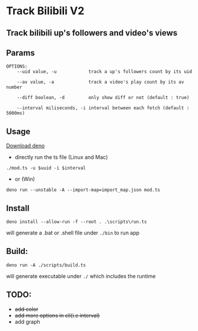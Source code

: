 # Track Bilibili V2

## Track bilibili up's followers and video's views

## Params

```shell
OPTIONS:
    --uid value, -u            track a up's followers count by its uid

    --av value, -a             track a video's play count by its av number

    --diff boolean, -d         only show diff or not (default : true)

    --interval miliseconds, -i interval between each fetch (default : 5000ms)
```

## Usage

[Download deno](https://deno.land/)

- directly run the ts file (Linux and Mac)

```shell
./mod.ts -u $uuid -i $interval
```

- or (Win)

```shell
deno run --unstable -A --import-map=import_map.json mod.ts
```
## Install
```shell
deno install --allow-run -f --root . .\scripts\run.ts
```
will generate a .bat or .shell file under `./bin` to run app
## Build:

```shell
deno run -A ./scripts/build.ts
```

will generate executable under `./` which includes the runtime

## TODO:

- ~~add color~~
- ~~add more options in cli(i.e interval)~~
- add graph
